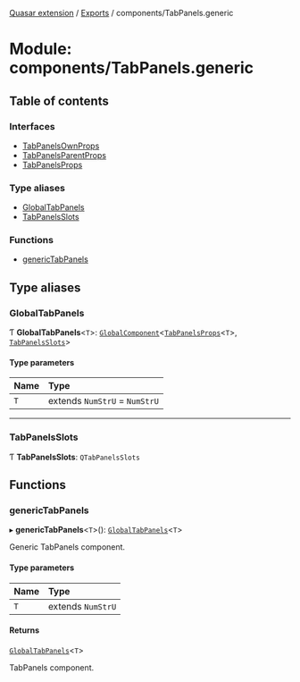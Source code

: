 [Quasar extension](../index.md) / [Exports](../modules.md) / components/TabPanels.generic

# Module: components/TabPanels.generic

## Table of contents

### Interfaces

- [TabPanelsOwnProps](../interfaces/components_TabPanels_generic.TabPanelsOwnProps.md)
- [TabPanelsParentProps](../interfaces/components_TabPanels_generic.TabPanelsParentProps.md)
- [TabPanelsProps](../interfaces/components_TabPanels_generic.TabPanelsProps.md)

### Type aliases

- [GlobalTabPanels](components_TabPanels_generic.md#globaltabpanels)
- [TabPanelsSlots](components_TabPanels_generic.md#tabpanelsslots)

### Functions

- [genericTabPanels](components_TabPanels_generic.md#generictabpanels)

## Type aliases

### GlobalTabPanels

Ƭ **GlobalTabPanels**<`T`\>: [`GlobalComponent`](../interfaces/components_api.GlobalComponent.md)<[`TabPanelsProps`](../interfaces/components_TabPanels_generic.TabPanelsProps.md)<`T`\>, [`TabPanelsSlots`](components_TabPanels_generic.md#tabpanelsslots)\>

#### Type parameters

| Name | Type |
| :------ | :------ |
| `T` | extends `NumStrU` = `NumStrU` |

___

### TabPanelsSlots

Ƭ **TabPanelsSlots**: `QTabPanelsSlots`

## Functions

### genericTabPanels

▸ **genericTabPanels**<`T`\>(): [`GlobalTabPanels`](components_TabPanels_generic.md#globaltabpanels)<`T`\>

Generic TabPanels component.

#### Type parameters

| Name | Type |
| :------ | :------ |
| `T` | extends `NumStrU` |

#### Returns

[`GlobalTabPanels`](components_TabPanels_generic.md#globaltabpanels)<`T`\>

TabPanels component.
